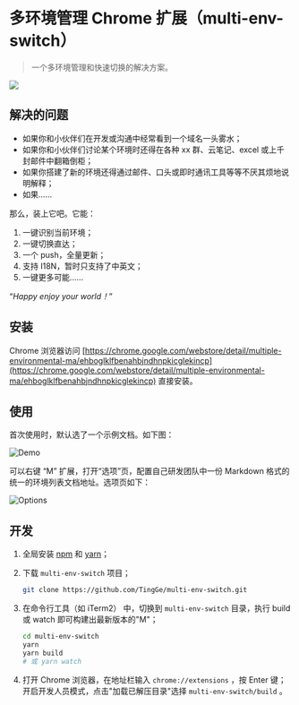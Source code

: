 # 多环境管理 Chrome 扩展（multi-env-switch）

> 一个多环境管理和快速切换的解决方案。

![](https://github.com/TingGe/multi-env-switch/raw/618796eb6ef60d9640c1fa60c0b0a9afe2e85d13/multi-env-switch/icon48.png)

## 解决的问题

- 如果你和小伙伴们在开发或沟通中经常看到一个域名一头雾水；
- 如果你和小伙伴们讨论某个环境时还得在各种 xx 群、云笔记、excel 或上千封邮件中翻箱倒柜；
- 如果你搭建了新的环境还得通过邮件、口头或即时通讯工具等等不厌其烦地说明解释；
- 如果……

那么，装上它吧。它能：

1. 一键识别当前环境；
2. 一键切换直达；
3. 一个 push，全量更新；
4. 支持 I18N，暂时只支持了中英文；
5. 一键更多可能……

“*Happy enjoy your world！*”

## 安装

Chrome 浏览器访问 [https://chrome.google.com/webstore/detail/multiple-environmental-ma/ehboglklfbenahbjndhnpkicglekincp](https://chrome.google.com/webstore/detail/multiple-environmental-ma/ehboglklfbenahbjndhnpkicglekincp) 直接安装。

## 使用

首次使用时，默认选了一个示例文档。如下图：

![Demo](https://github.com/TingGe/multi-env-switch/raw/master/assets/demo.png)



可以右键 “M” 扩展，打开“选项”页，配置自己研发团队中一份 Markdown 格式的统一的环境列表文档地址。选项页如下：

![Options](https://github.com/TingGe/multi-env-switch/raw/master/assets/options.png)



## 开发

1. 全局安装 [npm](https://nodejs.org/) 和 [yarn](https://yarnpkg.com/en/docs/install)；

2. 下载 `multi-env-switch` 项目；

   ```bash
   git clone https://github.com/TingGe/multi-env-switch.git
   ```

3. 在命令行工具（如  iTerm2） 中，切换到 `multi-env-switch` 目录，执行 build 或 watch 即可构建出最新版本的"M"；

   ```bash
   cd multi-env-switch
   yarn
   yarn build 
   # 或 yarn watch
   ```

4. 打开 Chrome 浏览器，在地址栏输入 `chrome://extensions` ，按 Enter 键；开启开发人员模式，点击"加载已解压目录"选择 `multi-env-switch/build` 。